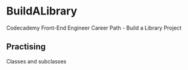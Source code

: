 # BuildALibrary
 Codecademy Front-End Engineer Career Path - Build a Library Project
 
## Practising
Classes and subclasses
